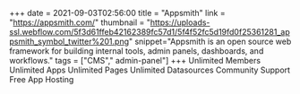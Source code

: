 +++
date = 2021-09-03T02:56:00
title = "Appsmith"
link = "https://appsmith.com/"
thumbnail = "https://uploads-ssl.webflow.com/5f3d61ffeb42162389fc57d1/5f4f52fc5d19fd0f25361281_appsmith_symbol_twitter%201.png"
snippet="Appsmith is an open source web framework for building internal tools, admin panels, dashboards, and workflows."
tags = ["CMS"," admin-panel"]
+++
Unlimited Members
Unlimited Apps
Unlimited Pages
Unlimited Datasources
Community Support
Free App Hosting
